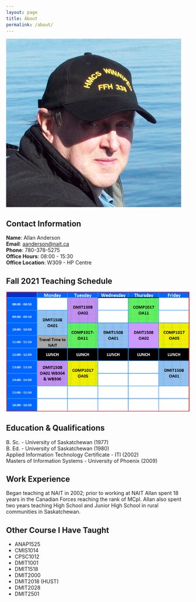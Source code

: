 ```yaml
---
layout: page
title: About
permalink: /about/
---
```


![gravatar](images/gravatar_01.png)

## Contact Information
**Name**: Allan Anderson<br>
**Email**: aanderson@nait.ca<br>
**Phone**: 780-378-5275<br>
**Office Hours**: 08:00 - 15:30<br>
**Office Location**: W309 - HP Centre

## Fall 2021 Teaching Schedule
![fall2021-schedule](images/fall2021-schedule.png)

## Education & Qualifications
B. Sc. - University of Saskatchewan (1977)<br>
B. Ed. - University of Saskatchewan (1980)<br>
Applied Information Technology Certificate - ITI (2002)<br>
Masters of Information Systems - University of Phoenix (2009)<br>

## Work Experience
Began teaching at NAIT in 2002; prior to working at NAIT Allan spent 18 years in the Canadian Forces reaching the rank of MCpl. Allan also spent two years teaching High School and Junior High School in rural communities in Saskatchewan.

## Other Course I Have Taught
* ANAP1525
* CMIS1014
* CPSC1012
* DMIT1001
* DMIT1518
* DMIT2000
* DMIT2018 (HUST)
* DMIT2028
* DMIT2501
